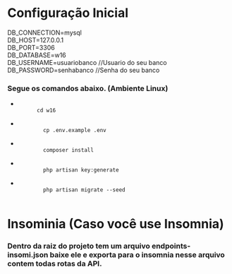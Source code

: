 <h1>Configuração Inicial</h1>

DB_CONNECTION=mysql<br>
DB_HOST=127.0.0.1<br>
DB_PORT=3306<br>
DB_DATABASE=w16<br>
DB_USERNAME=usuariobanco //Usuario do seu banco<br>
DB_PASSWORD=senhabanco //Senha do seu banco<br>

<h3>Segue os comandos abaixo. (Ambiente Linux)</h3>
<ul>
  <li>
      <code>
      cd w16
      </code>
  </li>
  <li>
      <code>
        cp .env.example .env
      </code>
  </li>
  <li>
      <code>
        composer install
      </code>
  </li>
  <li>
      <code>
        php artisan key:generate
      </code>
  </li>
   <li>
      <code>
        php artisan migrate --seed
      </code>
  </li>
</ul>

<h1>Insominia (Caso você use Insomnia)</h1>
<h3>Dentro da raiz do projeto tem um arquivo <b>endpoints-insomi.json</b> baixe ele e exporta para o insomnia nesse arquivo contem todas rotas da API.</h3>